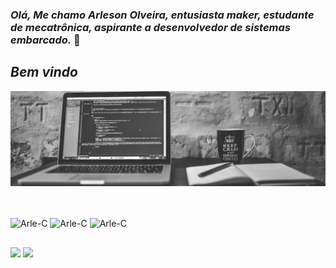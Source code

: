 ### *Olá, Me chamo Arleson Olveira, entusiasta maker, estudante de mecatrônica, aspirante a desenvolvedor de sistemas embarcado.* 👋
## *Bem vindo*
![Bem vindo!](https://github.com/arlesondoliveira/arlesondoliveira/blob/main/Header.png)

##

<div style="display: inline_block"><br>
    <img align="center" alt="Arle-C" height="40" width="50" src="https://cdn.jsdelivr.net/gh/devicons/devicon/icons/c/c-original.svg">
    <img align="center" alt="Arle-C" height="40" width="50" src="https://cdn.jsdelivr.net/gh/devicons/devicon/icons/embeddedc/embeddedc-plain-wordmark.svg">
    <img align="center" alt="Arle-C" height="40" width="50" src="https://cdn.jsdelivr.net/gh/devicons/devicon/icons/python/python-original.svg">
</div>

##

<div>
    <a href="https://www.linkedin.com/in/arleson-oliveira-20194a172" target="_blank"><img src="https://img.shields.io/badge/LinkedIn-0077B5?style=for-the-badge&logo=linkedin&logoColor=white" target="_blank"></a>
    <a href="https://www.instagram.com/arleson_d_oliveira" target="_blank"><img src="https://img.shields.io/badge/Instagram-E4405F?style=for-the-badge&logo=instagram&logoColor=white" target="_blank"></a>
</div>
